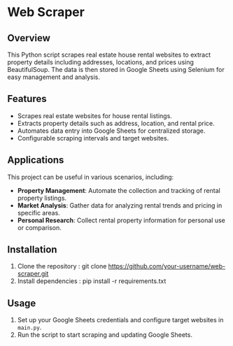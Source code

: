 # Web Scraper

## Overview
This Python script scrapes real estate house rental websites to extract property details including addresses, locations, and prices using BeautifulSoup. The data is then stored in Google Sheets using Selenium for easy management and analysis.

## Features
- Scrapes real estate websites for house rental listings.
- Extracts property details such as address, location, and rental price.
- Automates data entry into Google Sheets for centralized storage.
- Configurable scraping intervals and target websites.

## Applications
This project can be useful in various scenarios, including:
- **Property Management**: Automate the collection and tracking of rental property listings.
- **Market Analysis**: Gather data for analyzing rental trends and pricing in specific areas.
- **Personal Research**: Collect rental property information for personal use or comparison.

## Installation
1. Clone the repository : git clone https://github.com/your-username/web-scraper.git
2. Install dependencies : pip install -r requirements.txt

## Usage
1. Set up your Google Sheets credentials and configure target websites in `main.py`.
2. Run the script to start scraping and updating Google Sheets.

